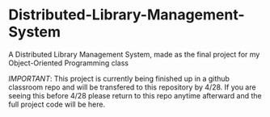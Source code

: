 # Distributed-Library-Management-System
A Distributed Library Management System, made as the final project for my Object-Oriented Programming class

*IMPORTANT*: This project is currently being finished up in a github classroom repo and will be transfered to this repository by 4/28. If you are seeing this before 4/28 please return to this repo anytime afterward and the full project code will be here.  
